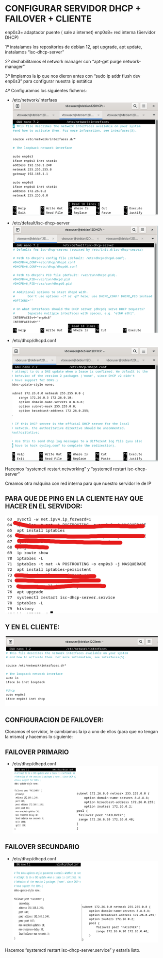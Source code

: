 # CONFIGURAR SERVIDOR DHCP + FAILOVER + CLIENTE

enp0s3= adaptador puente ( sale a internet)
enp0s8= red interna (Servidor DHCP)

1º instalamos los repositorios de debian 12, apt upgrade, apt update, instalamos “isc-dhcp-server”

2º deshabilitamos el network manager con “apt-get purge network-manager”

3º limpiamos la ip que nos dieron antes con “sudo ip addr flush dev enp0s3” para configurar nuestra ip estática

4º Configuramos los siguientes ficheros:

- /etc/network/interfaes
  ![image](/contenidos/1.png)


- /etc/default/isc-dhcp-server
  ![image](/contenidos/2.png)


- /etc/dhcp/dhcpd.conf

  
  ![image](/contenidos/3.png)



Hacemos “systemctl restart networking” y “systemctl restart isc-dhcp-server”

Creamos otra máquina con red interna para que nuestro servidor le de IP

## PARA QUE DE PING EN LA CLIENTE HAY QUE HACER EN EL SERVIDOR:

![image](/contenidos/4.png)

## Y EN EL CLIENTE:

![image](/contenidos/5.png)

## CONFIGURACION DE FAILOVER:
Clonamos el servidor, le cambiamos la ip a uno de ellos (para que no tengan la misma) y
hacemos lo siguiente:

## FAILOVER PRIMARIO
- /etc/dhcp/dhcpd.conf
![image](/contenidos/6.png)

## FAILOVER SECUNDARIO
- /etc/dhcp/dhcpd.conf
![image](/contenidos/7.png)


Hacemos ”systemctl restart isc-dhcp-server.service” y estaría listo.

  
